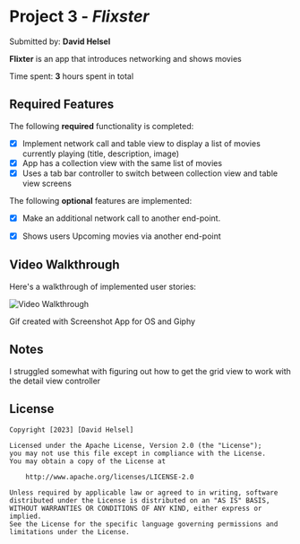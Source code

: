 # Project 3 - *Flixster*

Submitted by: **David Helsel**

**Flixter** is an app that introduces networking and shows movies 

Time spent: **3** hours spent in total

## Required Features

The following **required** functionality is completed:

- [X] Implement network call and table view to display a list of movies currently playing (title, description, image)
- [X] App has a collection view with the same list of movies
- [X] Uses a tab bar controller to switch between collection view and table view screens
 
The following **optional** features are implemented:

- [X] Make an additional network call to another end-point.	
- [X] Shows users Upcoming movies via another end-point


## Video Walkthrough

Here's a walkthrough of implemented user stories:

<img src='https://media.giphy.com/media/EZGjgSJhNeMZ3ggaMl/giphy.gif' title='Video Walkthrough' width='' alt='Video Walkthrough' />

Gif created with Screenshot App for OS and Giphy

## Notes

I struggled somewhat with figuring out how to get the grid view to work with the detail view controller

## License

    Copyright [2023] [David Helsel]

    Licensed under the Apache License, Version 2.0 (the "License");
    you may not use this file except in compliance with the License.
    You may obtain a copy of the License at

        http://www.apache.org/licenses/LICENSE-2.0

    Unless required by applicable law or agreed to in writing, software
    distributed under the License is distributed on an "AS IS" BASIS,
    WITHOUT WARRANTIES OR CONDITIONS OF ANY KIND, either express or implied.
    See the License for the specific language governing permissions and
    limitations under the License.
